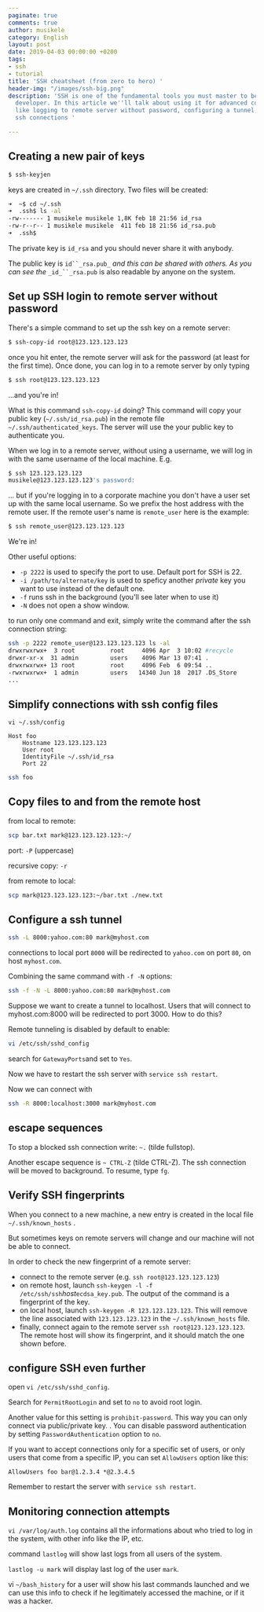 ```yaml
---
paginate: true
comments: true
author: musikele
category: English
layout: post
date: 2019-04-03 00:00:00 +0200
tags:
- ssh
- tutorial
title: 'SSH cheatsheet (from zero to hero) '
header-img: "/images/ssh-big.png"
description: 'SSH is one of the fundamental tools you must master to become a successful
  developer. In this article we''ll talk about using it for advanced configurations,
  like logging to remote server without password, configuring a tunnel, monitoring
  ssh connections '

---
```

## Creating a new pair of keys

```bash
$ ssh-keyjen
```

keys are created in `~/.ssh` directory. Two files will be created:

```bash
➜  ~$ cd ~/.ssh 
➜  .ssh$ ls -al
-rw------- 1 musikele musikele 1,8K feb 18 21:56 id_rsa
-rw-r--r-- 1 musikele musikele  411 feb 18 21:56 id_rsa.pub
➜  .ssh$ 
```

The private key is `id_rsa` and you should never share it with anybody.

The public key is `id``_rsa.pub_` _and this can be shared with others. As you can see the_ `_id_``_rsa.pub` is also readable by anyone on the system.

## Set up SSH login to remote server without password

There's a simple command to set up the ssh key on a remote server:

```bash
$ ssh-copy-id root@123.123.123.123
```

once you hit enter, the remote server will ask for the password (at least for the first time). Once done, you can log in to a remote server by only typing

```bash
$ ssh root@123.123.123.123
```

...and you're in!

What is this command `ssh-copy-id` doing? This command will copy your public key (`~/.ssh/id_rsa.pub`) in the remote file `~/.ssh/authenticated_keys`. The server will use the your public key to authenticate you.

When we log in to a remote server, without using a username, we will log in with the same username of the local machine. E.g.

```bash
$ ssh 123.123.123.123
musikele@123.123.123.123's password: 
```

... but if you're logging in to a corporate machine you don't have a user set up with the same local username. So we prefix the host address with the remote user. If the remote user's name is `remote_user` here is the example:

```bash
$ ssh remote_user@123.123.123.123
```

We're in!

Other useful options:

* `-p 2222` is used to specify the port to use. Default port for SSH is 22.
* `-i /path/to/alternate/key` is used to speficy another _private_ key you want to use instead of the default one.
* `-f` runs ssh in the background (you'll see later when to use it)
* `-N` does not open a show window.

to run only one command and exit, simply write the command after the ssh connection string:

```bash
ssh -p 2222 remote_user@123.123.123.123 ls -al 
drwxrwxrwx+  3 root          root     4096 Apr  3 10:02 #recycle
drwxr-xr-x  31 admin         users    4096 Mar 13 07:41 .
drwxrwxrwx+ 13 root          root     4096 Feb  6 09:54 ..
-rwxrwxrwx+  1 admin         users   14340 Jun 18  2017 .DS_Store
...
```

## Simplify connections with ssh config files

`vi ~/.ssh/config`

    Host foo
        Hostname 123.123.123.123
        User root
        IdentityFile ~/.ssh/id_rsa
        Port 22

```bash
ssh foo
```

## Copy files to and from the remote host

from local to remote:

```bash
scp bar.txt mark@123.123.123.123:~/
```

port: `-P` (uppercase)

recursive copy: `-r`

from remote to local:

```bash
scp mark@123.123.123.123:~/bar.txt ./new.txt
```

## Configure a ssh tunnel

```bash
ssh -L 8000:yahoo.com:80 mark@myhost.com
```

connections to local port `8000` will be redirected to `yahoo.com` on port `80`, on host `myhost.com`.

Combining the same command with `-f -N` options:

```bash
ssh -f -N -L 8000:yahoo.com:80 mark@myhost.com
```

Suppose we want to create a tunnel to localhost. Users that will connect to myhost.com:8000 will be redirected to port 3000. How to do this?

Remote tunneling is disabled by default to enable:

```bash
vi /etc/ssh/sshd_config
```

search for `GatewayPorts`and set to `Yes`.

Now we have to restart the ssh server with `service ssh restart`.

Now we can connect with

```bash
ssh -R 8000:localhost:3000 mark@myhost.com
```

## escape sequences

To stop a blocked ssh connection write: `~.` (tilde fullstop).

Another escape sequence is `~ CTRL-Z` (tilde CTRL-Z). The ssh connection will be moved to background. To resume, type `fg`.

## Verify SSH fingerprints

When you connect to a new machine, a new entry is created in the local file `~/.ssh/known_hosts` .

But sometimes keys on remote servers will change and our machine will not be able to connect.

In order to check the new fingerprint of a remote server:

* connect to the remote server (e.g. `ssh root@123.123.123.123`)
* on remote host, launch `ssh-keygen -l -f /etc/ssh/ssh`_host_`ecdsa_key.pub`. The output of the command is a fingerprint of the key.
* on local host, launch `ssh-keygen -R 123.123.123.123`. This will remove the line associated with `123.123.123.123` in the `~/.ssh/known_hosts` file.
* finally, connect again to the remote server `ssh root@123.123.123.123`. The remote host will show its fingerprint, and it should match the one shown before.

## configure SSH even further

open `vi /etc/ssh/sshd_config`.

Search for `PermitRootLogin` and set to `no` to avoid root login.

Another value for this setting is `prohibit-password`. This way you can only connect via public/private key.
.
You can disable password authentication by setting `PasswordAuthentication` option to `no`.

If you want to accept connections only for a specific set of users, or only users that come from a specific IP, you can set `AllowUsers` option like this:

    AllowUsers foo bar@1.2.3.4 *@2.3.4.5

Remember to restart the server with `service ssh restart`.

## Monitoring connection attempts 

`vi /var/log/auth.log` contains all the informations about who tried to log in the system, with other info like the IP, etc. 

command `lastlog` will show last logs from all users of the system. 

`lastlog -u mark` will display last log of the user `mark`. 

vi `~/bash_history` for a user will show his last commands launched and we can use this info to check if he legitimately accessed the machine, or if it was a hacker. 